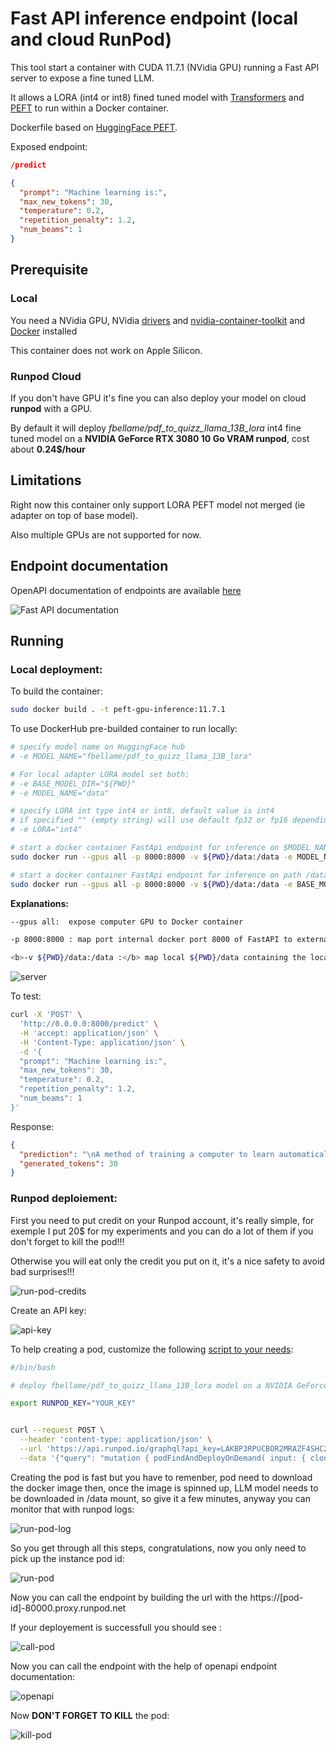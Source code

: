 # Fast API inference endpoint (local and cloud RunPod)

This tool start a container with CUDA 11.7.1 (NVidia GPU) running a Fast API server to expose a fine tuned LLM. 

It allows a LORA (int4 or int8) fined tuned model with [Transformers](https://github.com/huggingface/transformers) and [PEFT](https://github.com/huggingface/peft) to run within a Docker container.

Dockerfile based on [HuggingFace PEFT](https://github.com/huggingface/peft/blob/main/docker/peft-gpu/Dockerfile).

Exposed endpoint:

```json
/predict

{
  "prompt": "Machine learning is:",
  "max_new_tokens": 30,
  "temperature": 0.2,
  "repetition_penalty": 1.2,
  "num_beams": 1
}
```


## Prerequisite

### Local

You need a NVidia GPU, NVidia [drivers](https://docs.nvidia.com/datacenter/cloud-native/container-toolkit/latest/install-guide.html) and [nvidia-container-toolkit](https://github.com/NVIDIA/nvidia-container-toolkit) and [Docker](https://hub.docker.com/) installed

This container does not work on Apple Silicon.

### Runpod Cloud

If you don't have GPU it's fine you can also deploy your model on cloud **runpod** with a GPU.

By default it will deploy *fbellame/pdf_to_quizz_llama_13B_lora* int4 fine tuned model on a **NVIDIA GeForce RTX 3080 10 Go VRAM runpod**, cost about **0.24$/hour**

## Limitations

Right now this container only support LORA PEFT model not merged (ie adapter on top of base model).

Also multiple GPUs are not supported for now.

## Endpoint documentation

OpenAPI documentation of endpoints are available [here](http://0.0.0.0:8000/docs)

![Fast API documentation](img/fast_api.png)


## Running

### Local deployment:

To build the container:

```sh
sudo docker build . -t peft-gpu-inference:11.7.1
```

To use DockerHub pre-builded container to run locally:

```sh
# specify model name on HuggingFace hub
# -e MODEL_NAME="fbellame/pdf_to_quizz_llama_13B_lora"

# For local adapter LORA model set both:
# -e BASE_MODEL_DIR="${PWD}"
# -e MODEL_NAME="data"

# specify LORA int type int4 or int8, default value is int4
# if specified "" (empty string) will use default fp32 or fp16 depending of model config
# -e LORA="int4"

# start a docker container FastApi endpoint for inference on $MODEL_NAME (HuggiinFace hub) with LORA int4 (default)
sudo docker run --gpus all -p 8000:8000 -v ${PWD}/data:/data -e MODEL_NAME="fbellame/pdf_to_quizz_llama_13B_lora" fbellame/peft-gpu-inference:11.7.1

# start a docker container FastApi endpoint for inference on path /data (local path within docker ir external path ${PWD}/data) with LORA int8
sudo docker run --gpus all -p 8000:8000 -v ${PWD}/data:/data -e BASE_MODEL_DIR="/" -e MODEL_NAME="data" -e LORA="int8" fbellame/peft-gpu-inference:11.7.1
```

**Explanations:**<br>

``` sh
--gpus all:  expose computer GPU to Docker container
```

``` sh
-p 8000:8000 : map port internal docker port 8000 of FastAPI to external 8000 port
```

``` sh
<b>-v ${PWD}/data:/data :</b> map local ${PWD}/data containing the local fine tuned model and huggingFace cache fo-e LORA="int4"r base model to /data directory within the container
```

![server](img/server.png)


To test:

```sh
curl -X 'POST' \
  'http://0.0.0.0:8000/predict' \
  -H 'accept: application/json' \
  -H 'Content-Type: application/json' \
  -d '{
  "prompt": "Machine learning is:",
  "max_new_tokens": 30,
  "temperature": 0.2,
  "repetition_penalty": 1.2,
  "num_beams": 1
}'
```

Response:
```json
{
  "prediction": "\nA method of training a computer to learn automatically from data and perform complex tasks without being explicitly programmed.\nAn approach to artificial intelligence based on the",
  "generated_tokens": 30
}
```

### Runpod deploiement:

First you need to put credit on your Runpod account, it's really simple, for exemple I put 20$ for my experiments and you can do a lot of them if you don't forget to kill the pod!!!

Otherwise you will eat only the credit you put on it, it's a nice safety to avoid bad surprises!!!

![run-pod-credits](img/runpod-bill.png)


Create an API key:

![api-key](img/api_key.png)


To help creating a pod, customize the following [script to your needs](deploy_pod.sh):

```sh
#/bin/bash

# deploy fbellame/pdf_to_quizz_llama_13B_lora model on a NVIDIA GeForce RTX 3080 10 Go VRAM runpod, cost about 0.24$/hour

export RUNPOD_KEY="YOUR_KEY"


curl --request POST \
  --header 'content-type: application/json' \
  --url 'https://api.runpod.io/graphql?api_key=LAKBP3RPUCBOR2MRAZF4SHC2221O94NK8XLXRJJX' \
  --data '{"query": "mutation { podFindAndDeployOnDemand( input: { cloudType: ALL, gpuCount: 1, volumeInGb: 50, containerDiskInGb: 40, gpuTypeId: \"NVIDIA GeForce RTX 3080\", name: \"peft-gpu-inference\", imageName: \"docker.io/fbellame/peft-gpu-inference:11.7.1\", dockerArgs: \"\", ports: \"8000/http\", volumeMountPath: \"/data\" } ) { id imageName env machineId machine { podHostId } } }"}'
```

Creating the pod is fast but you have to remenber, pod need to download the docker image then, once the image is spinned up, LLM model needs to be downloaded in /data mount, so give it a few minutes, anyway you can monitor that with runpod logs:

![run-pod-log](img/runpod_logs.png)

So you get through all this steps, congratulations, now you only need to pick up the instance pod id:

![run-pod](img/runpod.png)

Now you can call the endpoint by building the url with the https://[pod-id]-80000.proxy.runpod.net 

If your deployement is successfull you should see :

![call-pod](img/deploy_runpod_sucess.png)

Now you can call the endpoint with the help of openapi endpoint documentation:

![openapi](img/inference-call-runpod.png)

Now **DON'T FORGET TO KILL** the pod:

![kill-pod](img/terminate_pod.png)